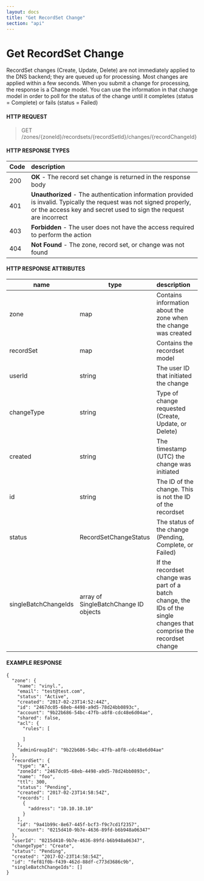 ```yaml
---
layout: docs
title: "Get RecordSet Change"
section: "api"
---
```


# Get RecordSet Change

RecordSet changes (Create, Update, Delete) are not immediately applied to the DNS backend; they are queued up for processing.  Most changes are applied within a few seconds.
When you submit a change for processing, the response is a Change model.  You can use the information in that change model in order to poll for the status of the change until it completes (status = Complete) or fails (status = Failed)

#### HTTP REQUEST

> GET /zones/{zoneId}/recordsets/{recordSetId}/changes/{recordChangeId}

#### HTTP RESPONSE TYPES

Code          | description |
 ------------ | :---------- |
200           | **OK** - The record set change is returned in the response body
401           | **Unauthorized** - The authentication information provided is invalid.  Typically the request was not signed properly, or the access key and secret used to sign the request are incorrect |
403           | **Forbidden** - The user does not have the access required to perform the action |
404           | **Not Found** - The zone, record set, or change was not found |

#### HTTP RESPONSE ATTRIBUTES

name          | type          | description |
 ------------ | ------------- | :---------- |
zone          | map           | Contains information about the zone when the change was created |
recordSet     | map           | Contains the recordset model |
userId        | string        | The user ID that initiated the change |
changeType    | string        | Type of change requested (Create, Update, or Delete) |
created       | string        | The timestamp (UTC) the change was initiated |
id            | string        | The ID of the change.  This is not the ID of the recordset |
status        | RecordSetChangeStatus        | The status of the change (Pending, Complete, or Failed) |
singleBatchChangeIds |  array of SingleBatchChange ID objects  | If the recordset change was part of a batch change, the IDs of the single changes that comprise the recordset change

#### EXAMPLE RESPONSE

```
{
  "zone": {
    "name": "vinyl.",
    "email": "test@test.com",
    "status": "Active",
    "created": "2017-02-23T14:52:44Z",
    "id": "2467dc05-68eb-4498-a9d5-78d24bb0893c",
    "account": "9b22b686-54bc-47fb-a8f8-cdc48e6d04ae",
    "shared": false,
    "acl": {
      "rules": [

      ]
    },
    "adminGroupId": "9b22b686-54bc-47fb-a8f8-cdc48e6d04ae"
  },
  "recordSet": {
    "type": "A",
    "zoneId": "2467dc05-68eb-4498-a9d5-78d24bb0893c",
    "name": "foo",
    "ttl": 300,
    "status": "Pending",
    "created": "2017-02-23T14:58:54Z",
    "records": [
      {
        "address": "10.10.10.10"
      }
    ],
    "id": "9a41b99c-8e67-445f-bcf3-f9c7cd1f2357",
    "account": "0215d410-9b7e-4636-89fd-b6b948a06347"
  },
  "userId": "0215d410-9b7e-4636-89fd-b6b948a06347",
  "changeType": "Create",
  "status": "Pending",
  "created": "2017-02-23T14:58:54Z",
  "id": "fef81f0b-f439-462d-88df-c773d3686c9b",
  "singleBatchChangeIds": []
}
```
